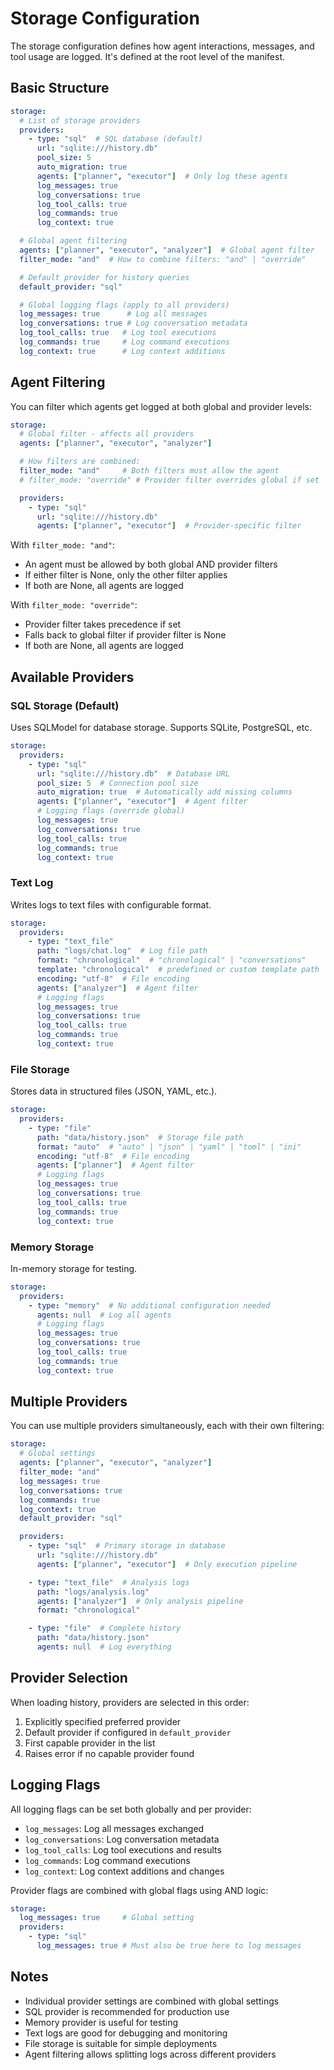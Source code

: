 # Storage Configuration

The storage configuration defines how agent interactions, messages, and tool usage are logged. It's defined at the root level of the manifest.

## Basic Structure

```yaml
storage:
  # List of storage providers
  providers:
    - type: "sql"  # SQL database (default)
      url: "sqlite:///history.db"
      pool_size: 5
      auto_migration: true
      agents: ["planner", "executor"]  # Only log these agents
      log_messages: true
      log_conversations: true
      log_tool_calls: true
      log_commands: true
      log_context: true

  # Global agent filtering
  agents: ["planner", "executor", "analyzer"]  # Global agent filter
  filter_mode: "and"  # How to combine filters: "and" | "override"

  # Default provider for history queries
  default_provider: "sql"

  # Global logging flags (apply to all providers)
  log_messages: true      # Log all messages
  log_conversations: true # Log conversation metadata
  log_tool_calls: true   # Log tool executions
  log_commands: true     # Log command executions
  log_context: true      # Log context additions
```

## Agent Filtering

You can filter which agents get logged at both global and provider levels:

```yaml
storage:
  # Global filter - affects all providers
  agents: ["planner", "executor", "analyzer"]

  # How filters are combined:
  filter_mode: "and"     # Both filters must allow the agent
  # filter_mode: "override" # Provider filter overrides global if set

  providers:
    - type: "sql"
      url: "sqlite:///history.db"
      agents: ["planner", "executor"]  # Provider-specific filter
```

With `filter_mode: "and"`:
- An agent must be allowed by both global AND provider filters
- If either filter is None, only the other filter applies
- If both are None, all agents are logged

With `filter_mode: "override"`:
- Provider filter takes precedence if set
- Falls back to global filter if provider filter is None
- If both are None, all agents are logged

## Available Providers

### SQL Storage (Default)
Uses SQLModel for database storage. Supports SQLite, PostgreSQL, etc.

```yaml
storage:
  providers:
    - type: "sql"
      url: "sqlite:///history.db"  # Database URL
      pool_size: 5  # Connection pool size
      auto_migration: true  # Automatically add missing columns
      agents: ["planner", "executor"]  # Agent filter
      # Logging flags (override global)
      log_messages: true
      log_conversations: true
      log_tool_calls: true
      log_commands: true
      log_context: true
```

### Text Log
Writes logs to text files with configurable format.

```yaml
storage:
  providers:
    - type: "text_file"
      path: "logs/chat.log"  # Log file path
      format: "chronological"  # "chronological" | "conversations"
      template: "chronological"  # predefined or custom template path
      encoding: "utf-8"  # File encoding
      agents: ["analyzer"]  # Agent filter
      # Logging flags
      log_messages: true
      log_conversations: true
      log_tool_calls: true
      log_commands: true
      log_context: true
```

### File Storage
Stores data in structured files (JSON, YAML, etc.).

```yaml
storage:
  providers:
    - type: "file"
      path: "data/history.json"  # Storage file path
      format: "auto"  # "auto" | "json" | "yaml" | "toml" | "ini"
      encoding: "utf-8"  # File encoding
      agents: ["planner"]  # Agent filter
      # Logging flags
      log_messages: true
      log_conversations: true
      log_tool_calls: true
      log_commands: true
      log_context: true
```

### Memory Storage
In-memory storage for testing.

```yaml
storage:
  providers:
    - type: "memory"  # No additional configuration needed
      agents: null  # Log all agents
      # Logging flags
      log_messages: true
      log_conversations: true
      log_tool_calls: true
      log_commands: true
      log_context: true
```

## Multiple Providers

You can use multiple providers simultaneously, each with their own filtering:

```yaml
storage:
  # Global settings
  agents: ["planner", "executor", "analyzer"]
  filter_mode: "and"
  log_messages: true
  log_conversations: true
  log_commands: true
  log_context: true
  default_provider: "sql"

  providers:
    - type: "sql"  # Primary storage in database
      url: "sqlite:///history.db"
      agents: ["planner", "executor"]  # Only execution pipeline

    - type: "text_file"  # Analysis logs
      path: "logs/analysis.log"
      agents: ["analyzer"]  # Only analysis pipeline
      format: "chronological"

    - type: "file"  # Complete history
      path: "data/history.json"
      agents: null  # Log everything
```

## Provider Selection

When loading history, providers are selected in this order:
1. Explicitly specified preferred provider
2. Default provider if configured in `default_provider`
3. First capable provider in the list
4. Raises error if no capable provider found

## Logging Flags

All logging flags can be set both globally and per provider:
- `log_messages`: Log all messages exchanged
- `log_conversations`: Log conversation metadata
- `log_tool_calls`: Log tool executions and results
- `log_commands`: Log command executions
- `log_context`: Log context additions and changes

Provider flags are combined with global flags using AND logic:
```yaml
storage:
  log_messages: true     # Global setting
  providers:
    - type: "sql"
      log_messages: true # Must also be true here to log messages
```

## Notes
- Individual provider settings are combined with global settings
- SQL provider is recommended for production use
- Memory provider is useful for testing
- Text logs are good for debugging and monitoring
- File storage is suitable for simple deployments
- Agent filtering allows splitting logs across different providers
